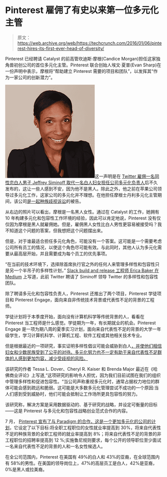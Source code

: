 # Pinterest 雇佣了有史以来第一位多元化主管 

> 原文：<https://web.archive.org/web/https://techcrunch.com/2016/01/06/pinterest-hires-its-first-ever-head-of-diversity/>

Pinterest 已经聘请 Catalyst 的前高管坎迪斯·摩根(Candice Morgan)担任这家独角兽初创公司的首位多元化主管。Pinterest 联合创始人埃文·夏普(Evan Sharp)在一份声明中表示，摩根将“帮助建立 Pinterest 需要的项目和团队”，以发挥其“作为一家公司的创新潜力”。

![Candice Morgan, Pinterest Head of Diversity](img/2c2302a3e4dcd9d596c99515ce051783.png)这一声明是在 [Twitter 雇佣一名同性恋白人男子 Jeffrey Siminoff 取代一名白人妇女担任公司多元化负责人](https://web.archive.org/web/20221024040431/https://beta.techcrunch.com/2015/12/28/twitter-hires-new-vp-of-diversity-and-inclu-from-apple/)后不久发布的，这让一些人感到不安，因为他不是黑人。除此之外，他之前在苹果公司领导过多元化工作，这家公司的多元化并不理想。在他担任摩根士丹利多元化主管期间，该公司[是一起种族歧视诉讼](https://web.archive.org/web/20221024040431/http://nymag.com/daily/intelligencer/2013/03/morgan-stanley-worker-claims-race-discrimination.html)的被告。

从右边的照片可以看出，摩根是一名黑人女性。通过在 Catalyst 的工作，她拥有 10 年构建多元化和包容性工作环境的经验，因此可以肯定地说，Pinterest 没有仅仅因为摩根是黑人就雇佣她。但是，雇佣黑人女性比白人男性更容易被接受吗？我不知道这个问题的答案，但我想把这个问题摆出来。

但是，对于谁最适合担任多元化角色，可能没有一个答案。这可能是一个需要考虑公司所有员工的情况，以使这个角色尽可能有效。与此同时，其他人认为多元化需要从最高层开始，并且需要成为每个员工的优先事项。

“在当前的技术环境下，选择除首席执行官之外的任何人来管理多样性和包容性只是另一个半吊子的多样性计划，” [Slack build and release 工程师 Erica Baker 在 Medium](https://web.archive.org/web/20221024040431/https://medium.com/this-is-hard/wrong-acacd043229b#.1wchghuk9) 上写道，此前 Twitter 聘请了 Siminoff 领导 Twitter 的多样性和包容性团队。

除了聘请多元化和包容性负责人，Pinterest 还推出了两个项目，Pinterest 学徒项目和 Pinterest Engage，面向来自非传统技术背景或代表性不足的背景的工程师。

学徒计划将于本季度开始，面向没有计算机科学等传统背景的人，看看在 Pinterest 当工程师是什么感觉。学徒期为一年，有长期就业的机会。Pinterest Engage 是一项为期八周的夏季实习计划，面向来自代表性不足的背景的大学一年级学生，学习计算机科学、计算机工程、软件工程或其他相关技术专业。

但是根据最近的一项研究，事实证明多样性倡议可能会威胁到白人[，并使他们相信妇女和少数民族受到了公平的对待。多元化努力也不一定有助于来自代表性不足群体的人感到更加包容，减少受歧视的风险。](https://web.archive.org/web/20221024040431/http://www.sciencedirect.com/science/article/pii/S0022103115300068)

该研究的作者 Tessa L. Dover、Cheryl R. Kaiser 和 Brenda Major 最近在《哈佛商业评论》上写道,“这项研究的影响令人担忧，因为我们目前试图在我们的组织中管理多样性和促进包容性。“当公司声称重视多元化时，通常占据权力地位的群体可能会感到疏远和脆弱。这可能是大多数多元化管理尝试不成功的一个原因:当人们感到受到威胁时，他们可能会抵制让工作场所更具包容性的努力。

该研究称，解决方案是采用数据驱动的、基于研究的战略，并设定可衡量的目标——这是 Pinterest 与多元化和包容性战略创业范式合作的内容。

7 月， [Pinterest 宣布了与 Paradigm 的合作，这是一个更加多元化的公司的计划](https://web.archive.org/web/20221024040431/https://beta.techcrunch.com/2015/07/30/pinterest-is-working-with-a-startup-called-paradigm-to-foster-diversity/)，它设定了以下目标:将全职工程职位的女性就业率提高到 30%，将来自代表性不足的种族背景的全职工程师的就业率提高到 8%；将来自代表性不足的背景的非工程职位的招聘率提高到 12 %;实施鲁尼规则要求，每个公开的领导职位至少面试一名来自代表性不足的背景的人和一名女性候选人。

在全公司范围内，Pinterest 在美国有 49%的白人和 43%的亚裔，在全球范围内有 58%的男性。在美国的领导岗位上，47%的高层员工是白人，42%是亚裔，0%是黑人或拉美裔。